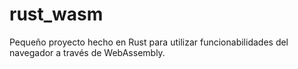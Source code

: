 # rust_wasm
Pequeño proyecto hecho en Rust para utilizar funcionabilidades del navegador a través de WebAssembly.
